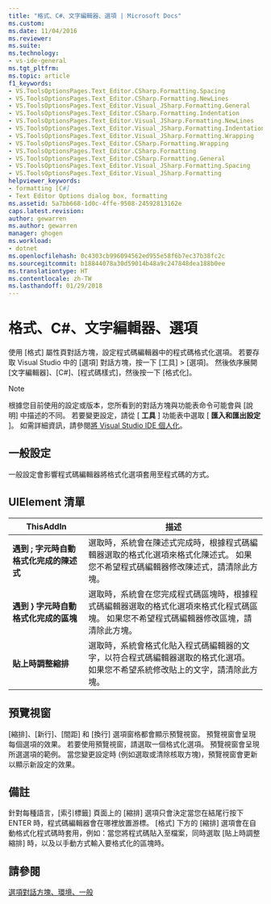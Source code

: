 ```yaml
---
title: "格式、C#、文字編輯器、選項 | Microsoft Docs"
ms.custom: 
ms.date: 11/04/2016
ms.reviewer: 
ms.suite: 
ms.technology:
- vs-ide-general
ms.tgt_pltfrm: 
ms.topic: article
f1_keywords:
- VS.ToolsOptionsPages.Text_Editor.CSharp.Formatting.Spacing
- VS.ToolsOptionsPages.Text_Editor.CSharp.Formatting.NewLines
- VS.ToolsOptionsPages.Text_Editor.Visual_JSharp.Formatting.General
- VS.ToolsOptionsPages.Text_Editor.CSharp.Formatting.Indentation
- VS.ToolsOptionsPages.Text_Editor.Visual_JSharp.Formatting.NewLines
- VS.ToolsOptionsPages.Text_Editor.Visual_JSharp.Formatting.Indentation
- VS.ToolsOptionsPages.Text_Editor.Visual_JSharp.Formatting.Wrapping
- VS.ToolsOptionsPages.Text_Editor.CSharp.Formatting.Wrapping
- VS.ToolsOptionsPages.Text_Editor.CSharp.Formatting
- VS.ToolsOptionsPages.Text_Editor.CSharp.Formatting.General
- VS.ToolsOptionsPages.Text_Editor.Visual_JSharp.Formatting.Spacing
- VS.ToolsOptionsPages.Text_Editor.Visual_JSharp.Formatting
helpviewer_keywords:
- formatting [C#]
- Text Editor Options dialog box, formatting
ms.assetid: 5a7bb668-1d0c-4ffe-9508-24592813162e
caps.latest.revision: 
author: gewarren
ms.author: gewarren
manager: ghogen
ms.workload:
- dotnet
ms.openlocfilehash: 0c4303cb996094562ed955e58f6b7ec37b38fc2c
ms.sourcegitcommit: b18844078a30d59014b48a9c247848dea188b0ee
ms.translationtype: HT
ms.contentlocale: zh-TW
ms.lasthandoff: 01/29/2018
---
```

# <a name="options-text-editor-c-formatting"></a>格式、C#、文字編輯器、選項

使用 [格式] 屬性頁對話方塊，設定程式碼編輯器中的程式碼格式化選項。 若要存取 Visual Studio 中的 [選項] 對話方塊，按一下 [工具] > [選項]。 然後依序展開 [文字編輯器]、[C#]、[程式碼樣式]，然後按一下 [格式化]。  
  
> [!NOTE]
>  根據您目前使用的設定或版本，您所看到的對話方塊與功能表命令可能會與 [說明] 中描述的不同。 若要變更設定，請從 [ **工具** ] 功能表中選取 [ **匯入和匯出設定** ]。 如需詳細資訊，請參閱[將 Visual Studio IDE 個人化](../../ide/personalizing-the-visual-studio-ide.md)。  
  
## <a name="general-settings"></a>一般設定  
 一般設定會影響程式碼編輯器將格式化選項套用至程式碼的方式。  
  
## <a name="uielement-list"></a>UIElement 清單  
  
|ThisAddIn|描述|  
|-----------|-----------------|  
|**遇到 ; 字元時自動格式化完成的陳述式**|選取時，系統會在陳述式完成時，根據程式碼編輯器選取的格式化選項來格式化陳述式。 如果您不希望程式碼編輯器修改陳述式，請清除此方塊。|  
|**遇到 } 字元時自動格式化完成的區塊**|選取時，系統會在您完成程式碼區塊時，根據程式碼編輯器選取的格式化選項來格式化程式碼區塊。 如果您不希望程式碼編輯器修改區塊，請清除此方塊。|  
|**貼上時調整縮排**|選取時，系統會格式化貼入程式碼編輯器的文字，以符合程式碼編輯器選取的格式化選項。 如果您不希望系統修改貼上的文字，請清除此方塊。|  
  
## <a name="preview-window"></a>預覽視窗  
 [縮排]、[新行]、[間距] 和 [換行] 選項窗格都會顯示預覽視窗。 預覽視窗會呈現每個選項的效果。 若要使用預覽視窗，請選取一個格式化選項。 預覽視窗會呈現所選選項的範例。 當您變更設定時 (例如選取或清除核取方塊)，預覽視窗會更新以顯示新設定的效果。  
  
## <a name="remarks"></a>備註  
 針對每種語言，[索引標籤] 頁面上的 [縮排] 選項只會決定當您在結尾行按下 ENTER 時，程式碼編輯器會在哪裡放置游標。 [格式] 下方的 [縮排] 選項會在自動格式化程式碼時套用，例如：當您將程式碼貼入至檔案，同時選取 [貼上時調整縮排] 時，以及以手動方式輸入要格式化的區塊時。  
  
## <a name="see-also"></a>請參閱  
 [選項對話方塊、環境、一般](../../ide/reference/general-environment-options-dialog-box.md)
